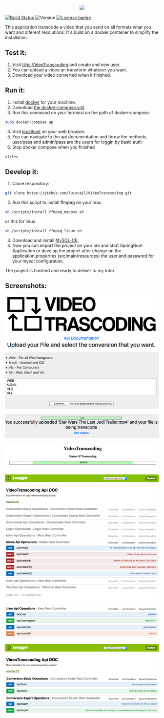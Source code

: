 <p align="center">
  <img src="https://github.com/luiscajl/VideoTranscoding-Frontend/blob/master/src/assets/images/VideoTranscoding_logo.png"/>
</p>

[![Build Status](https://travis-ci.org/luiscajl/VideoTranscoding-Frontend.svg?branch=master)](https://travis-ci.org/luiscajl/VideoTranscoding-Frontend)
![Version](https://img.shields.io/badge/version-1.0-brightgreen.svg?style=flat)
[![License badge](https://img.shields.io/badge/license-Apache2-orange.svg)](http://www.apache.org/licenses/LICENSE-2.0)

This application transcode a video that you send on all formats what you want and diferent resolutions. It´s build on a docker container to simplify the installation.
## Test it:
1. Visit [Urjc VideoTranscoding](https://urjc.videotranscoding.es) and create and new user.
2. You can upload a video an transform whatever you want.
3. Download your video converted when it finished.
## Run it:
1. Install [docker](https://docs.docker.com/engine/installation/) for your machine.
2. Download [the docker-compose.yml](https://raw.githubusercontent.com/luiscajl/VideoTranscoding/master/docker-compose.yml).
3. Run this command on your terminal on the path of docker-compose.
```sh
sudo docker-compose up 
```
4. Visit [localhost](https://localhost:8443/) on your web browser.
5. You can navigate to the api documentation and throw the methods. user/pass and admin/pass are the users for loggin by basic auth
6. Stop docker compose when you finished
```sh
ctrl+c
```


## Develop it:
1. Clone respository:
```sh
git clone https://github.com/luiscajl/VideoTranscoding.git 
```
2. Run this script to install ffmpeg on your mac.
```sh
sh /scripts/install_ffmpeg_macosx.sh
```
or this for linux
```sh
sh /scripts/install_ffmpeg_linux.sh
```
3. Download and install [MySQL-CE](https://dev.mysql.com/downloads/).
4. Now you can import the project on your ide and start SpringBoot Application or develop the project after change on the application.properties (src/main/resources) the user and password for your mysql configuration.


The project is finished and ready to deliver to my tutor

## Screenshots:
<p align="center">
  <img src="https://github.com/luiscajl/VideoTranscoding/blob/master/screens/screenIndexF.png"/>
</p>
<p align="center">
  <img src="https://github.com/luiscajl/VideoTranscoding/blob/master/screens/screenSucessfully.png"/>
</p>
<p align="center">
  <img src="https://github.com/luiscajl/VideoTranscoding/blob/master/screens/screenStatus.png"/>
</p>
<p align="center">
  <img src="https://github.com/luiscajl/VideoTranscoding/blob/master/screens/screenMedia.png"/>
</p>
<p align="center">
  <img src="https://github.com/luiscajl/VideoTranscoding/blob/master/screens/screenUser.png"/>
</p>
<p align="center">
  <img src="https://github.com/luiscajl/VideoTranscoding/blob/master/screens/screenConversion.png"/>
</p>
